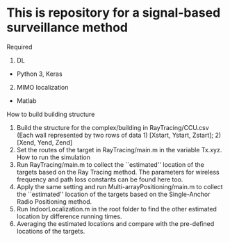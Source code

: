 # This is repository for a signal-based surveillance method

Required 
 1. DL
   - Python 3, Keras
 2. MIMO localization
   - Matlab
   
How to build building structure
   1. Build the structure for the complex/building in RayTracing/CCU.csv 
   (Each wall represented by two rows of data 1) [Xstart, Ystart, Zstart]; 2) [Xend, Yend, Zend]
   2. Set the routes of the target in RayTracing/main.m in the variable Tx.xyz.  
How to run the simulation
   1. Run RayTracing/main.m to collect the ``estimated'' location of the targets based on the Ray Tracing method. The parameters for wireless frequency and path loss constants can be found here too. 
   2. Apply the same setting and run Multi-arrayPositioning/main.m to collect the ``estimated'' location of the targets based on the Single-Anchor Radio Positioning method.
   3. Run IndoorLocalization.m in the root folder to find the other estimated location by difference running times.  
   4. Averaging the estimated locations and compare with the pre-defined locations of the targets.

